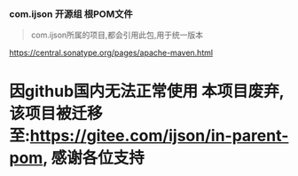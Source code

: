 ### com.ijson 开源组 根POM文件

> com.ijson所属的项目,都会引用此包,用于统一版本


https://central.sonatype.org/pages/apache-maven.html


# 因github国内无法正常使用 本项目废弃,该项目被迁移至:https://gitee.com/ijson/in-parent-pom, 感谢各位支持